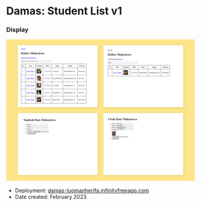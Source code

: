 # Damas: Student List v1

### Display
![Display](https://raw.githubusercontent.com/luqmanherifa/luqman-herifa-personal-portfolio-v2/main/public/works/damasv1.png)

- Deployment: [damas-luqmanherifa.infinityfreeapp.com](http://damas-luqmanherifa.infinityfreeapp.com)
- Date created: February 2023

